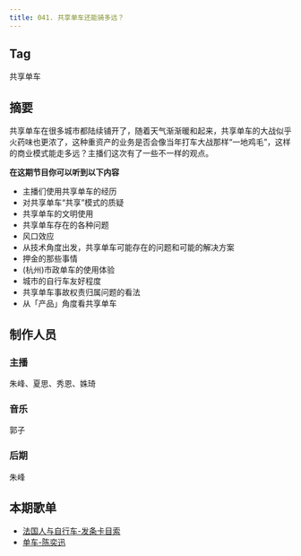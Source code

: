 ```yaml
---
title: 041. 共享单车还能骑多远？
---
```


## Tag

共享单车

## 摘要

共享单车在很多城市都陆续铺开了，随着天气渐渐暖和起来，共享单车的大战似乎火药味也更浓了，这种重资产的业务是否会像当年打车大战那样“一地鸡毛”，这样的商业模式能走多远？主播们这次有了一些不一样的观点。

**在这期节目你可以听到以下内容**

- 主播们使用共享单车的经历
- 对共享单车“共享”模式的质疑
- 共享单车的文明使用
- 共享单车存在的各种问题
- 风口效应
- 从技术角度出发，共享单车可能存在的问题和可能的解决方案
- 押金的那些事情
- (杭州)市政单车的使用体验
- 城市的自行车友好程度
- 共享单车事故权责归属问题的看法
- 从「产品」角度看共享单车

## 制作人员

### 主播

朱峰、夏思、秀恩、姝琦

### 音乐

郭子

### 后期

朱峰

## 本期歌单

- [法国人与自行车-发条卡目索](http://music.163.com/#/m/song?id=26609264)
- [单车-陈奕迅](http://music.163.com/#/m/song?id=65592)
